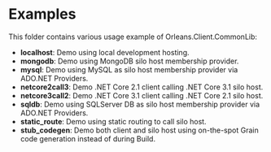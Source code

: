 # Examples

This folder contains various usage example of Orleans.Client.CommonLib:

- **localhost**: Demo using local development hosting.
- **mongodb**: Demo using MongoDB silo host membership provider.
- **mysql**: Demo using MySQL as silo host membership provider via ADO.NET Providers.
- **netcore2call3**: Demo .NET Core 2.1 client calling .NET Core 3.1 silo host.
- **netcore3call2**: Demo .NET Core 3.1 client calling .NET Core 2.1 silo host.
- **sqldb**: Demo using SQLServer DB as silo host membership provider via ADO.NET Providers.
- **static_route**: Demo using static routing to call silo host.
- **stub_codegen**: Demo both client and silo host using on-the-spot Grain code generation instead of during Build.

